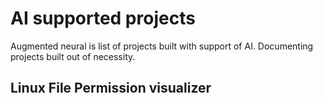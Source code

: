 # AI supported projects
Augmented neural is list of projects built with support of AI. Documenting projects built out of necessity.

## Linux File Permission visualizer 

